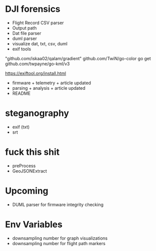 # DJI forensics

- Flight Record CSV parser
- Output path
- Dat file parser
- duml parser
- visualize dat, txt, csv, duml
- exif tools

"github.com/iskaa02/qalam/gradient"
github.com/TwiN/go-color 
go get github.com/twpayne/go-kml/v3


https://exiftool.org/install.html


- firmware + telemetry + article updated
- parsing + analysis + article updated
- README

# steganography
- exif (txt)
- srt


# fuck this shit
- preProcess
- GeoJSONExtract

# Upcoming
- DUML parser for firmware integrity checking

# Env Variables
- downsampling number for graph visualizations
- downsampling number for flight path markers
